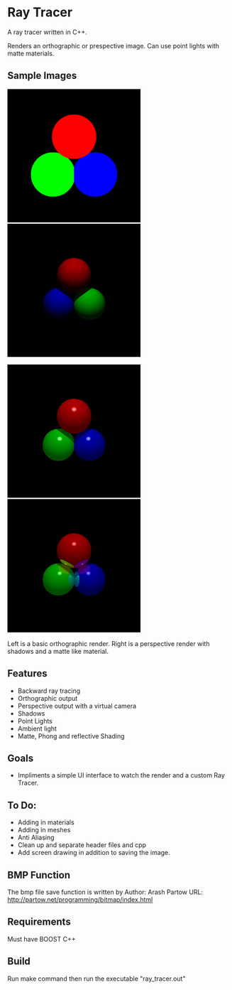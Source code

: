 # Ray Tracer
A ray tracer written in C++.

Renders an orthographic or prespective image. Can use point lights with matte materials. 

## Sample Images

<img src="/SampleImages/Orthographic.png" width="300"> <img src="/SampleImages/Matte.png" width="300">

<img src="/SampleImages/Phong.png" width="300"> <img src="/SampleImages/Reflective.png" width="300">

Left is a basic orthographic render. Right is a perspective render with shadows and a matte like material. 

## Features
- Backward ray tracing
- Orthographic output
- Perspective output with a virtual camera
- Shadows
- Point Lights
- Ambient light
- Matte, Phong and reflective Shading

## Goals
- Impliments a simple UI interface to watch the render and a custom Ray Tracer.

## To Do:
- Adding in materials
- Adding in meshes
- Anti Aliasing
- Clean up and separate header files and cpp
- Add screen drawing in addition to saving the image.

## BMP Function
The bmp file save function is written by
Author: Arash Partow
URL: http://partow.net/programming/bitmap/index.html

## Requirements
Must have BOOST C++

## Build
Run make command
then run the executable "ray_tracer.out"

